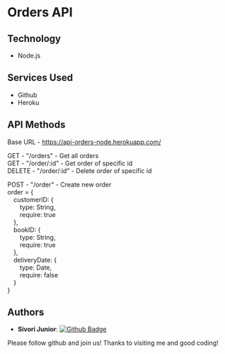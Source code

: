 # Orders API
 
## Technology 
 
* Node.js
 
 
## Services Used
 
* Github
* Heroku
 

## API Methods
 
Base URL - https://api-orders-node.herokuapp.com/

GET - "/orders" - Get all orders<br>
GET - "/order/:id" - Get order of specific id<br>
DELETE - "/order/:id" - Delete order of specific id<br>

POST - "/order" - Create new order<br>
order = {<br>
&emsp;customerID: {<br>
&emsp;&emsp;type: String,<br>
&emsp;&emsp;require: true<br>
&emsp;},<br>
&emsp;bookID: {<br>
&emsp;&emsp;type: String,<br>
&emsp;&emsp;require: true<br>
&emsp;},<br>
&emsp;deliveryDate: {<br>
&emsp;&emsp;type: Date,<br>
&emsp;&emsp;require: false<br>
&emsp;}<br>
}
 
 
## Authors
 
* **Sivori Junior**: [![Github Badge](https://img.shields.io/badge/-Github-000?style=flat-square&logo=Github&logoColor=white&link=https://github.com/sivorijr)](https://github.com/sivorijr)
 
 
Please follow github and join us!
Thanks to visiting me and good coding!
